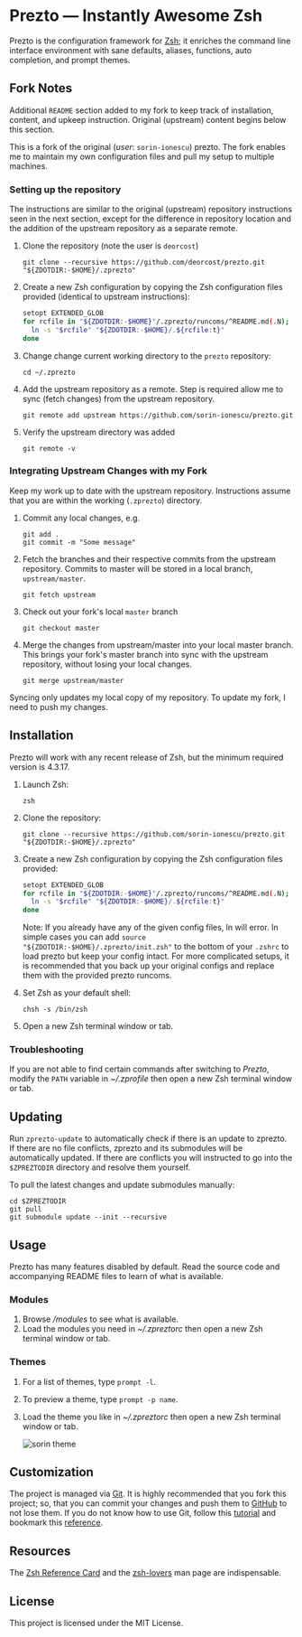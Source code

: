 Prezto — Instantly Awesome Zsh
==============================

Prezto is the configuration framework for [Zsh][1]; it enriches the command line
interface environment with sane defaults, aliases, functions, auto completion,
and prompt themes.

Fork Notes
----------

Additional `README` section added to my fork to keep track of installation,
content, and upkeep instruction. Original (upstream) content begins below this
section.

This is a fork of the original (*user*: `sorin-ionescu`) prezto. The fork enables
me to maintain my own configuration files and pull my setup to multiple
machines.


### Setting up the repository ###

The instructions are similar to the original (upstream) repository instructions
seen in the next section, except for the difference in repository location and
the addition of the upstream repository as a separate remote.

  1. Clone the repository (note the user is `deorcost`)

     ```console
     git clone --recursive https://github.com/deorcost/prezto.git "${ZDOTDIR:-$HOME}/.zprezto"
     ```

 2. Create a new Zsh configuration by copying the Zsh configuration files
    provided (identical to upstream instructions):

    ```sh
    setopt EXTENDED_GLOB
    for rcfile in "${ZDOTDIR:-$HOME}"/.zprezto/runcoms/^README.md(.N); do
      ln -s "$rcfile" "${ZDOTDIR:-$HOME}/.${rcfile:t}"
    done
    ```

 3. Change change current working directory to the `prezto` repository:

    ```console
    cd ~/.zprezto
    ```

 4. Add the upstream repository as a remote. Step is required allow me to sync
    (fetch changes) from the upstream repository.

    ```console
    git remote add upstream https://github.com/sorin-ionescu/prezto.git 
    ```

 5. Verify the upstream directory was added

    ```console
    git remote -v
    ```


### Integrating Upstream Changes with my Fork ###

Keep my work up to date with the upstream repository. Instructions assume that
you are within the working (`.zprezto`) directory.

 1. Commit any local changes, e.g.

    ```console
    git add .
    git commit -m "Some message"
    ```

 2. Fetch the branches and their respective commits from the upstream
    repository. Commits to master will be stored in a local branch,
    `upstream/master`.

    ```console
    git fetch upstream
    ```

 3. Check out your fork's local `master` branch

    ```console
    git checkout master
    ```

 4. Merge the changes from upstream/master into your local master branch. This
    brings your fork's master branch into sync with the upstream repository,
    without losing your local changes.

    ```console
    git merge upstream/master
    ```

Syncing only updates my local copy of my repository. To update my fork, I need
to push my changes.


Installation
------------

Prezto will work with any recent release of Zsh, but the minimum required
version is 4.3.17.

  1. Launch Zsh:

     ```console
     zsh
     ```

  2. Clone the repository:

     ```console
     git clone --recursive https://github.com/sorin-ionescu/prezto.git "${ZDOTDIR:-$HOME}/.zprezto"
     ```

  3. Create a new Zsh configuration by copying the Zsh configuration files
     provided:

     ```sh
     setopt EXTENDED_GLOB
     for rcfile in "${ZDOTDIR:-$HOME}"/.zprezto/runcoms/^README.md(.N); do
       ln -s "$rcfile" "${ZDOTDIR:-$HOME}/.${rcfile:t}"
     done
     ```

     Note: If you already have any of the given config files, ln will error. In
     simple cases you can add `source "${ZDOTDIR:-$HOME}/.zprezto/init.zsh"` to
     the bottom of your `.zshrc` to load prezto but keep your config intact. For
     more complicated setups, it is recommended that you back up your original
     configs and replace them with the provided prezto runcoms.

  4. Set Zsh as your default shell:

     ```console
     chsh -s /bin/zsh
     ```

  5. Open a new Zsh terminal window or tab.

### Troubleshooting

If you are not able to find certain commands after switching to *Prezto*,
modify the `PATH` variable in *~/.zprofile* then open a new Zsh terminal
window or tab.

Updating
--------

Run `zprezto-update` to automatically check if there is an update to zprezto.
If there are no file conflicts, zprezto and its submodules will be
automatically updated. If there are conflicts you will instructed to go into
the `$ZPREZTODIR` directory and resolve them yourself.

To pull the latest changes and update submodules manually:

```console
cd $ZPREZTODIR
git pull
git submodule update --init --recursive
```

Usage
-----

Prezto has many features disabled by default. Read the source code and
accompanying README files to learn of what is available.

### Modules

  1. Browse */modules* to see what is available.
  2. Load the modules you need in *~/.zpreztorc* then open a new Zsh terminal
     window or tab.

### Themes

  1. For a list of themes, type `prompt -l`.
  2. To preview a theme, type `prompt -p name`.
  3. Load the theme you like in *~/.zpreztorc* then open a new Zsh terminal
     window or tab.

     ![sorin theme][2]

Customization
-------------

The project is managed via [Git][3]. It is highly recommended that you fork this
project; so, that you can commit your changes and push them to [GitHub][4] to
not lose them. If you do not know how to use Git, follow this [tutorial][5] and
bookmark this [reference][6].

Resources
---------

The [Zsh Reference Card][7] and the [zsh-lovers][8] man page are indispensable.

License
-------

This project is licensed under the MIT License.

[1]: http://www.zsh.org
[2]: http://i.imgur.com/nrGV6pg.png "sorin theme"
[3]: http://git-scm.com
[4]: https://github.com
[5]: http://gitimmersion.com
[6]: http://gitref.org
[7]: http://www.bash2zsh.com/zsh_refcard/refcard.pdf
[8]: http://grml.org/zsh/zsh-lovers.html
